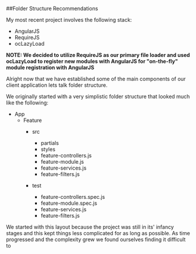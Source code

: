 ##Folder Structure Recommendations

My most recent project involves the following stack:

- AngularJS
- RequireJS
- ocLazyLoad

**NOTE: We decided to utilize RequireJS as our primary file loader and used ocLazyLoad to register new modules with AngularJS for "on-the-fly" module registration with AngularJS**

Alright now that we have established some of the main components of our client application lets talk folder structure.

We originally started with a very simplistic folder structure that looked much like the following:

- App
  - Feature
    - src
      - partials
      - styles
      - feature-controllers.js
      - feature-module.js
      - feature-services.js
      - feature-filters.js
      
    - test
      - feature-controllers.spec.js
      - feature-module.spec.js
      - feature-services.js
      - feature-filters.js
    
We started with this layout because the project was still in its' infancy stages and this kept things less complicated for as long as possible.
As time progressed and the complexity grew we found ourselves finding it difficult to 